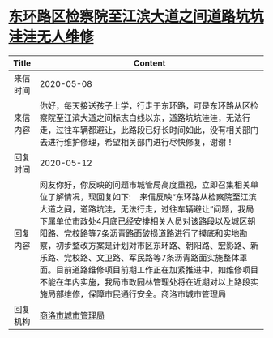 # <a href="http://www.shangluo.gov.cn/zmhd/ldxxxx.jsp?urltype=leadermail.LeaderMailContentUrl&wbtreeid=1112&leadermailid=5830">东环路区检察院至江滨大道之间道路坑坑洼洼无人维修</a>
| Title |                                                                                                                                   Content                                                                                                                                    |
|:-----:|------------------------------------------------------------------------------------------------------------------------------------------------------------------------------------------------------------------------------------------------------------------------------|
| 来信时间  | 2020-05-08                                                                                                                                                                                                                                                                   |
| 来信内容  | 你好，每天接送孩子上学，行走于东环路，可是东环路从区检察院至江滨大道之间标志白线以东，道路坑坑洼洼，无法行走，过往车辆都避让，此路段已好长时间如此，没有相关部门去进行维护修理，希望相关部门进行尽快修复，谢谢！                                                                                                                                                                     |
| 回复时间  | 2020-05-12                                                                                                                                                                                                                                                                   |
| 回复内容  | 网友你好，你反映的问题市城管局高度重视，立即召集相关单位了解情况，现回复如下:    来信反映“东环路从检察院至江滨大道之间，道路坑洼，无法行走，过往车辆避让”问题，我局下属单位市政处4月底已经安排相关人员对该路段以及城区朝阳路、党校路等7条沥青路面破损道路进行了摸底和实地勘察，初步整改方案是计划对市区东环路、朝阳路、宏影路、新乐路、党校路、文卫路、军民路等7条沥青路面实施整体罩面。目前道路维修项目前期工作正在加紧推进中，如维修项目不能在年内实施，我局市政园林管理处将在近期对以上路段实施局部维修，保障市民通行安全。商洛市城市管理局 |
| 回复机构  | <a href="../../categories/agencies/商洛市城市管理局.md">商洛市城市管理局</a>                                                                                                                                                                                                                 |